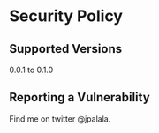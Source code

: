 # Security Policy

## Supported Versions

0.0.1 to 0.1.0

## Reporting a Vulnerability

Find me on twitter @jpalala.
